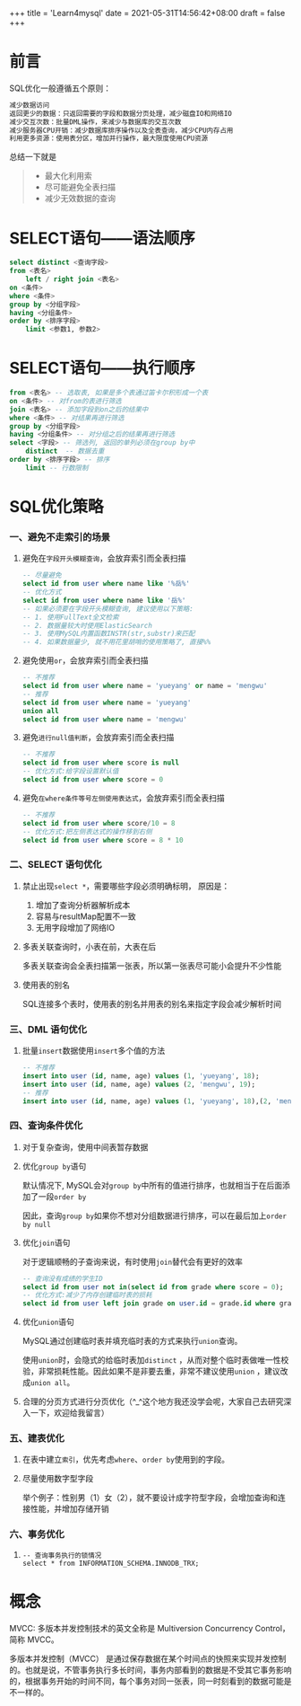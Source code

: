 +++
title = 'Learn4mysql'
date = 2021-05-31T14:56:42+08:00
draft = false
+++

<!--more-->

# 前言

SQL优化一般遵循五个原则：

```markdown
减少数据访问
返回更少的数据：只返回需要的字段和数据分页处理，减少磁盘IO和网络IO
减少交互次数：批量DML操作，来减少与数据库的交互次数
减少服务器CPU开销：减少数据库排序操作以及全表查询，减少CPU内存占用
利用更多资源：使用表分区，增加并行操作，最大限度使用CPU资源
```

总结一下就是

> - 最大化利用索
> - 尽可能避免全表扫描
> - 减少无效数据的查询

# SELECT语句——语法顺序

```sql
select distinct <查询字段>
from <表名>
    left / right join <表名>
on <条件>
where <条件>
group by <分组字段>
having <分组条件>
order by <排序字段>
    limit <参数1, 参数2>
```

# SELECT语句——执行顺序

```sql
from <表名> -- 选取表, 如果是多个表通过笛卡尔积形成一个表
on <条件> -- 对from的表进行筛选
join <表名> -- 添加字段到on之后的结果中
where <条件> -- 对结果再进行筛选
group by <分组字段> 
having <分组条件> -- 对分组之后的结果再进行筛选
select <字段> -- 筛选列, 返回的单列必须在group by中
    distinct  -- 数据去重
order by <排序字段> -- 排序
    limit -- 行数限制
```

# SQL优化策略

### 一、避免不走索引的场景

1. 避免在`字段开头模糊查询`，会放弃索引而全表扫描

   ```sql
   -- 尽量避免
   select id from user where name like '%岳%'
   -- 优化方式
   select id from user where name like '岳%'
   -- 如果必须要在字段开头模糊查询, 建议使用以下策略:
   -- 1. 使用FullText全文检索
   -- 2. 数据量较大时使用ElasticSearch
   -- 3. 使用MySQL内置函数INSTR(str,substr)来匹配
   -- 4. 如果数据量少, 就不用花里胡哨的使用策略了, 直接%%
   ```

2. 避免使用`or`，会放弃索引而全表扫描

   ```sql
   -- 不推荐
   select id from user where name = 'yueyang' or name = 'mengwu'
   -- 推荐
   select id from user where name = 'yueyang'
   union all
   select id from user where name = 'mengwu'
   ```

3. 避免`进行null值判断`，会放弃索引而全表扫描

   ```sql
   -- 不推荐
   select id from user where score is null
   -- 优化方式:给字段设置默认值
   select id from user where score = 0
   ```

4. 避免`在where条件等号左侧使用表达式`，会放弃索引而全表扫描

   ```sql
   -- 不推荐
   select id from user where score/10 = 8
   -- 优化方式:把左侧表达式的操作移到右侧
   select id from user where score = 8 * 10
   ```

### 二、SELECT 语句优化

1. 禁止出现`select *`，需要哪些字段必须明确标明， 原因是：
    1. 增加了查询分析器解析成本
    2. 容易与resultMap配置不一致
    3. 无用字段增加了网络IO

2. 多表关联查询时，小表在前，大表在后

   多表关联查询会全表扫描第一张表，所以第一张表尽可能小会提升不少性能

3. 使用表的别名

   SQL连接多个表时，使用表的别名并用表的别名来指定字段会减少解析时间

### 三、DML 语句优化

1. 批量`insert`数据使用`insert`多个值的方法

   ```sql
   -- 不推荐
   insert into user (id, name, age) values (1, 'yueyang', 18);
   insert into user (id, name, age) values (2, 'mengwu', 19);
   -- 推荐
   insert into user (id, name, age) values (1, 'yueyang', 18),(2, 'mengwu', 19);
   ```

### 四、查询条件优化

1. 对于复杂查询，使用中间表暂存数据

2. 优化`group by`语句

   默认情况下, MySQL会对`group by`中所有的值进行排序，也就相当于在后面添加了一段`order by`

   因此，查询`group by`如果你不想对分组数据进行排序，可以在最后加上`order by null`

3. 优化`join`语句

   对于逻辑顺畅的子查询来说，有时使用`join`替代会有更好的效率

   ```sql
   -- 查询没有成绩的学生ID
   select id from user not in(select id from grade where score = 0);
   -- 优化方式:减少了内存创建临时表的损耗 
   select id from user left join grade on user.id = grade.id where grade.socre = 0;
   ```

4. 优化`union`语句

   MySQL通过创建临时表并填充临时表的方式来执行`union`查询。

   使用`union`时，会隐式的给临时表加`distinct`
   ，从而对整个临时表做唯一性校验，非常损耗性能。因此如果不是非要去重，非常不建议使用`union`
   ，建议改成`union all`。

5. 合理的分页方式进行分页优化（^_^这个地方我还没学会呢，大家自己去研究深入一下，欢迎给我留言）

### 五、建表优化

1. 在表中建立`索引`，优先考虑`where`、`order by`使用到的字段。

2. 尽量使用数字型字段

   举个例子：性别男（1）女（2），就不要设计成字符型字段，会增加查询和连接性能，并增加存储开销

### 六、事务优化

1.  ```mysql
    -- 查询事务执行的锁情况
    select * from INFORMATION_SCHEMA.INNODB_TRX;
    ```

# 概念

MVCC: 多版本并发控制技术的英文全称是 Multiversion Concurrency Control，简称 MVCC。

多版本并发控制（MVCC） 是通过保存数据在某个时间点的快照来实现并发控制的。也就是说，不管事务执行多长时间，事务内部看到的数据是不受其它事务影响的，根据事务开始的时间不同，每个事务对同一张表，同一时刻看到的数据可能是不一样的。


